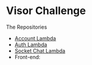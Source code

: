 # Visor Challenge

The Repositories

- [Account Lambda](https://github.com/JeffersonGibin/visor-account-lmb-api)
- [Auth Lambda](https://github.com/JeffersonGibin/visor-auth-lmb-api)
- [Socket Chat Lambda](https://github.com/JeffersonGibin/visor-chat-lmb-socket)
- Front-end:
